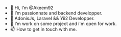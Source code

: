 - 👋 Hi, I’m @Akeem92
- 👀 I’m passionnate and backend developper.
- 🌱 AdonisJs, Laravel && Yii2 Developper.
- 💞️ I’m work on some project and i'm open for work.
- 📫 How to get in touch with me.

<!---
Akeem92/Akeem92 is a ✨ special ✨ repository because its `README.md` (this file) appears on your GitHub profile.
You can click the Preview link to take a look at your changes.
--->
